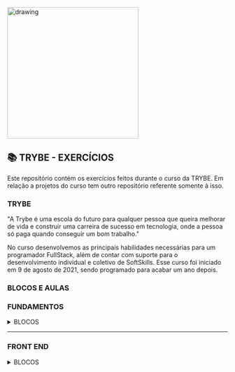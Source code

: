 <img src="https://user-images.githubusercontent.com/87394535/129942939-007fc304-2ac0-431d-b018-685951e5750f.png" alt="drawing" width="300"/>

## 📚 TRYBE - EXERCÍCIOS

Este repositório contém os exercícios feitos durante o curso da TRYBE.
Em relação a projetos do curso tem outro repositório referente somente à isso.

### TRYBE

"A Trybe é uma escola do futuro para qualquer pessoa que queira melhorar de vida e construir uma carreira de sucesso em tecnologia, onde a pessoa só paga quando conseguir um bom trabalho."

No curso desenvolvemos as principais habilidades necessárias para um programador FullStack, além de contar com suporte para o desenvolvimento individual e coletivo de SoftSkills.
Esse curso foi iniciado em 9 de agosto de 2021, sendo programado para acabar um ano depois.

### BLOCOS E AULAS

### FUNDAMENTOS

<details>
<summary> BLOCOS</summary>

<details>
<summary>📚 BLOCO 1 - UNIX & BASH  ✅</summary>

- [x] 📖 Aula 1 e 2 Foram Welcome Days;
- [x] 📖 Aula 1.3 (3)- Fundamentos do Desenvolvimento WEB 11.08 - Quarta-Feira
- [x] 📖 Aula 1.3 (3)- Introdução Unix & Shell 11.08 - Quarta-Feira
- [x] 📖 Aula 1.3 (3)- Unix & Bash - Parte 1 11.08 - Quarta-Feira
- [x] 📖 Aula 1.4 (4)- Unix & Bash - Parte 2 12.08 - Quinta-Feira

</details>

<details>
<summary>📚 BLOCO 2 - Git, GitHub e Internet ✅</summary>
 
- 📚 BLOCO 2 - Git, GitHub e Internet ✅
- [x] 📖 Aula 2.1 (5)- Git & GitHub - O que é e para que serve. 13.08 - Sexta-Feira
- [x] 📖 Aula 2.2 (6)- Git & GitHub -Entendendo os comandos. 16.08 - Segunda-Feira
- [x] 📖 Aula 2.3 (7)- Internet - Entendendo como ela funciona. 17.08 - Terça-Feira

</details>

<details>
<summary>📚 BLOCO 3 - Introdução à HTML e CSS ✅</summary>

- [x] 📖 Aula 3.1 (8)- Introdução - HTML & CSS 18.08 - Quarta-Feira
- [x] 📖 Aula 3.2 (9)- HTML & CSS - Estruturas de página. 19.08 - Quinta-Feira
- [x] 📖 Aula 3.3 (10)- HTML & CSS - Primeiros Passos em CSS. 20.08 - Sexta-Feira
- [x] 📖 Aula 3.4 (11)- HTML & CSS - Seletores e posicionamento. 23.08 - Segunda Feira
- [x] 📖 Aula 3.5 (12)- Projeto 1 - 100% + bonus - Lessons Learned - Terça-Feira

</details>

<details>
<summary>📚 BLOCO 4 - Introdução à JavaScript e Lógica de Programação ✅</summary>

- [x] 📖 Aula 4.1 (13)-JavaScript - Introdução e primeiros passos 25.08 - Quarta-Feira
- [x] 📖 Aula 4.2 (14)- JavaScript - Array e loop for. 26.08 - Quinta-Feira
- [x] 📖 Aula 4.3 (15)- JavaScript - Lógica de programação e algoritmos. 27.08 - Sexta-Feira
- [x] 📖 Aula 4.4 (16)- JavaScript - Objetos e funções. 30.08 - Segunda Feira
- [x] 📖 Aula 4.5 (17)- Projeto 2 - 100% + bonus - Playground Functions 31.08 - Terça-Feira

</details>

<details>
<summary>📚 BLOCO 5 - JavaScript: DOM, eventos e WebStorage ✅</summary>

- [x] 📖 Aula 18 (18)- Dia inteiro de SOFTSKILLS 01.09 - Quarta-Feira
- [x] 📖 Aula 5.1 (19) - JavaScript - DOM e seletores. 02.09 - Quinta-Feira
- [x] 📖 Aula 5.2 (20)- JavaScript - Trabalhando com elementos. 03.09 - Sexta-Feira
- [x] 📖 Aula 5.3 (21) - JavaScript - Eventos. 08.09 - Quarta-Feira
- [x] 📖 Aula 5.4 (22)- JavaScript - WebStorage 09.09 - Quinta-Feira
- [x] 📖 Projeto 3 (23)- Projeto Arte com Pixels 10.09 - Sexta-Feira
- [x] 📖 Projeto 4 (24)- 100% + bonus Projeto Lista de tarefas 13.09 - Segunda-Feira
- [x] 📖 3 Projetos Bonus (25)- 100% + bonus - Projeto Bonus 14.09 - Terça-Feira

</details>

<details>
<summary>📚 BLOCO 6 - HTML e CSS: Forms, Flexbox e Responsivo ✅</summary>

- [x] 📖 Aula 6.1 (26) - HTML & CSS. 15.09 - Quarta-Feira
- [x] 📖 Aula 6.2 (27)- Bibliotecas JavaScript e Frameworks CSS. 16.09 - quinta-Feira
- [x] 📖 Aula 6.3 (28) - Introdução - CSS Flexbox. 17.09 - Sexta-Feira
- [x] 📖 Aula 6.4 (29)- CSS - Flexbox 20.09 - Segunda-Feira
- [x] 📖 Aula 6.5 (30)- CSS Responsivo 21.09 - Terça-Feira
- [x] 📖 Projeto 5 (31) - Projeto TrybeWarts (trio - André Mello, Felipe Sanches) - 14.09 - Quarta-Feira

</details>

<details>
<summary>📚 BLOCO 7 - Introdução à JS ES6 e Testes Unitários ✅</summary>

- [x] 📖 Aula 7.1 (32) - JS ES6 - arrow functions, template literals e operadores ternários. 23.09 - Quinta-Feira
- [x] 📖 Aula (33) - Aula 7.2 cancelada, por problemas para acessar plataforma. Dinamica em grupo 24.09 - sexta-feira
- [x] 📖 Aula 7.2 (34)- JS ES6 objects. 27.09 - Segunda-Feira
- [x] 📖 Aula 7.3 (35) - Primeiros Passos em Jest. 28.09 - Terça-Feira
- [x] 📖 Projeto 6 (36) - Projeto JavaScript Testes Unitários - 29.09 - Quarta-Feira

</details>

<details>
<summary>📚 BLOCO 8 - Higher Order Functions do JavaScript ES6 ✅</summary>

- [x] 📖 Aula 8.1 (37) - JJavaScript ES6 - Introdução a Higher Order Functions. 04.10 - Segunda-Feira
- [x] 📖 Aula 8.2(38) - JavaScript ES6 - Higher Order Functions - forEach, find, some, every, sort 05.10 - Terça-Feira
- [x] 📖 Aula 8.3 (39)- JavaScript ES6 - Higher Order Functions - map e filter. 06.10 - Quarta-Feira
- [x] 📖 Aula 8.4 (40) - JavaScript ES6 - Higher Order Functions - reduce. 07.10 - Quinta-Feira
- [x] 📖 Aula 8.5 (41) - JavaScript ES6 - spread operator, parâmetro rest, destructuring e mais. 08.10 - Sexta-Feira
- [x] 📖 Projeto 7 (2 dias) (42 e 43) - Projeto JavaScript Testes Unitários - 13 e 14.10 - Quarta e Quinta feira

</details>

<details>
<summary>📚 BLOCO 9 - JavaScript e Testes Assíncronos ✅</summary>

- [x] 📖 Aula 9.1 (44) - JavaScript Assíncrono e Callbacks 15.10 - Sexta-Feira
- [x] 📖 Aula 9.2(45) - JavaScript Assíncrono 16.10 - Segunda-Feira
- [x] 📖 Aula 9.3 (46)- JEST - testes assíncronos 17.10 - Terça-Feira
- [x] 📖 Aulas 9.4, 9.6 e 9.7 (47,49 e 50) Projeto 8 Carrinho de Compras -2 dias - 20.10 - Quarta-Feira e 22.10 - Sexta-feira
- [x] 📖 Aula 9.5 (48) - Casa de Câmbio - 21.10 - Quinta-Feira
- [x] 📖 Aula 9.6 (51) - Aula auxiliar para o projeto - 26.10 - Terça-Feira

</details>

</details>

---

### FRONT END

<details>
<summary> BLOCOS</summary>
 
<details>
<summary>📚 Bloco 10 - Introdução à React ✅</summary>

- [x] 📖 Aula 10.1 (52) - Introdução - Front-End, React - 26.10 - Quarta-Feira
- [x] 📖 Aula 10.2 (53) - Componentes React - 27.10 - Quinta-Feira
- [x] 📖 Projeto 9 (54) - Projeto Sistema Solar - 28.10 - Sexta-Feira

</details>

<details>
<summary>📚 Bloco 11 - Componentes com Estado, Eventos e Formulários com React ✅</summary>

- [x] 📖 Aula 11.1 (55) - Componentes com estado e eventos -  03.11 - Sexta-Feira
- [x] 📖 Aula 11.2 (56) - Componentes React - 04.11 - Quinta-Feira
- [x] 📖 Projeto 10 (57 e 58) - Projeto Tryunfo - 2 dias - 05.11/08.11 - Sexta-Feira e segunda Feira

</details>
 
<details>
<summary>📚 Bloco 12 - Ciclo de Vida de Componentes e React Router ✅</summary>

- [x] 📖 Aula 12.1 (59) - Ciclo de vida de Componentes - 09.11 - Terça-Feira
- [x] 📖 Aula 12.2 (60) - React Router - 10.11 - Quarta-Feira
- [x] 📖 Aula Lógica (62) - Lógica de Programação - 12.11 - Sexta-Feira
- [x] 📖 Projeto 11 (61 e 63) - Projeto TrybeTunes - 2 dias - 11.11 - Quinta/terça -Feira

</details>

<details>
<summary>📚 Bloco 13 - Metodologias Ágeis ✅</summary>

- [x] 📖 Aula 13.1 (64) - Metodologias Ágeis - 17.11 - Quarta-Feira
- [x] 📖 Projeto 12 (65, 66, 67 e 68) - Projeto FrontEnd Online Store - 18.11 a 23.11 - Quinta a Terça-Feira

</details>

<details>
<summary>📚 Bloco 14 - Testes automatizados com React Testing Library ✅</summary>

- [x] 📖 Aula 14.1 (70) - RTL - Primeiros Passos - 24.11 - Quarta-Feira
- [x] 📖 Aula 14.2 (71) - RTL - Mocks e Inputs - 25.11 - Quinta-Feira
- [x] 📖 Aula 14.3 (72) - RTL - Testando React Router - 26.11 - Sexta-Feira
- [x] 📖 Projeto 13 (73 e 74) - Projeto Testes em React - 29 e 30.11 - Segunda e terça -Feira

</details>
 
<details>
<summary>📚 Bloco 15 - Gerenciamento de estado com Redux ✅</summary>

- [x] 📖 Aula Revisões (75 - 82) - Semana de revisões - 01 a 10.12
- [x] 📖 Aula 15.1 (83) - Introdução ao Redux - O estado global da Aplicação - 03.01 - Segunda-Feira
- [x] 📖 Aula 15.2 (84) - Usando o Redux no React - 04.01 - Terça-Feira
- [x] 📖 Aula 15.3 (85) - Usando o Redux no React na Prática - 05.01 - Quarta-Feira
- [x] 📖 Aula 15.4 (86) - Usando o Redux no React - Actions Assíncronas - 06.01 - Quinta-Feira
- [x] 📖 Aula 15.5 (87) - Testes em React-Redux - 07.01 - Sexta-Feira
- [x] 📖 Projeto 14 (88, 89 e 90) - Projeto Trybe Wallet - 3 dias - 10, 11 e 12.01 - Segunda, Terça e Quarta-Feira

</details>
 
<details>
<summary>📚 Bloco 16 - Projeto Jogo de Trivia ✅</summary>

- [x] 📖 Projeto 15 em grupo (91 a 95) - Projeto Jogo de trivia -5 dias - 13 a 19.01 - Quinta a quarta-Feira

</details>
 
<details>
<summary>📚 Bloco 17 - Gerenciamento de estado com Redux ✅</summary>

- [x] 📖 Aula 17.1 (96) - Context API do React - 20.01 - Quinta-Feira
- [x] 📖 Aula 17.2 (97) - React Hooks - useState e useContext - 21.01 - Sexta-Feira
- [x] 📖 Aula 17.3 (98) - React Hooks - useEffect e Hooks customizados - 24.01 - Segunda-Feira
- [x] 📖 Projeto 16 (99 e 100) - Projeto StarWars DataTable com Context API - 2 dias- 25 e 26.01 - Terça e Quarta-Feira

</details>
 
<details>
<summary>📚 Bloco 18 - Projeto APP de Receitas ✅</summary>

- [x] 📖 Projeto 17 (101 a 110 ) - 10 dias - Projeto App de Receitas - 27.01 a 09.02

</details>

</details>
